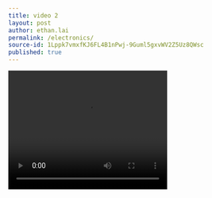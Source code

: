 ```yaml
---
title: video 2
layout: post
author: ethan.lai
permalink: /electronics/
source-id: 1Lppk7vmxfKJ6FL4B1nPwj-9Guml5gxvWV2Z5Uz8QWsc
published: true
---
```




<video width="320" height="240" controls>
  <source src="/images/IMG_0829.mp4" type="video/mp4">
Your browser does not support the video tag.
</video>


